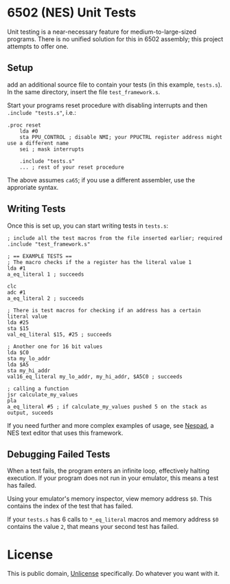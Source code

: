# 6502 (NES) Unit Tests
Unit testing is a near-necessary feature for medium-to-large-sized programs. There is no unified solution for this in 6502 assembly; this project attempts to offer one.

## Setup
add an additional source file to contain your tests (in this example, `tests.s`). In the same directory, insert the file `test_framework.s`.

Start your programs reset procedure with disabling interrupts and then `.include "tests.s"`, i.e.:
```x86asm
.proc reset
    lda #0
    sta PPU_CONTROL ; disable NMI; your PPUCTRL register address might use a different name
    sei ; mask interrupts

	.include "tests.s"
	... ; rest of your reset procedure
```
The above assumes `ca65`; if you use a different assembler, use the approriate syntax.

## Writing Tests

Once this is set up, you can start writing tests in `tests.s`:
```x86asm
; include all the test macros from the file inserted earlier; required
.include "test_framework.s"

; == EXAMPLE TESTS ==
; The macro checks if the a register has the literal value 1
lda #1
a_eq_literal 1 ; succeeds

clc
adc #1
a_eq_literal 2 ; succeeds

; There is test macros for checking if an address has a certain literal value
lda #25
sta $15
val_eq_literal $15, #25 ; succeeds

; Another one for 16 bit values
lda $C0
sta my_lo_addr
lda $A5
sta my_hi_addr
val16_eq_literal my_lo_addr, my_hi_addr, $A5C0 ; succeeds

; calling a function
jsr calculate_my_values
pla
a_eq_literal #5 ; if calculate_my_values pushed 5 on the stack as output, suceeds
```
If you need further and more complex examples of usage, see [Nespad](https://github.com/Akadeax/nespad), a NES text editor that uses this framework.

## Debugging Failed Tests
When a test fails, the program enters an infinite loop, effectively halting execution. If your program does not run in your emulator, this means a test has failed.

Using your emulator's memory inspector, view memory address `$0`. This contains the index of the test that has failed.

If your `tests.s` has 6 calls to `*_eq_literal` macros and memory address `$0` contains the value `2`, that means your second test has failed.

# License
This is public domain, [Unlicense](https://unlicense.org/) specifically. Do whatever you want with it.
